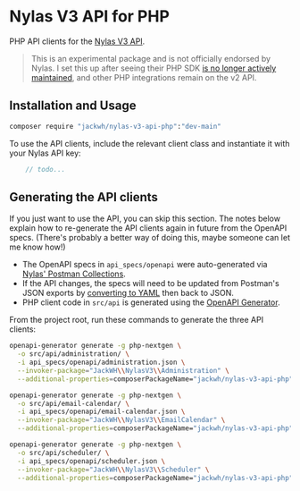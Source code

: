 # Nylas V3 API for PHP

PHP API clients for the [Nylas V3 API](https://developer.nylas.com/docs/v3/).

> This is an experimental package and is not officially endorsed by Nylas. I set this up after seeing their PHP SDK [is no longer actively maintained](https://github.com/nylas/nylas-php?tab=readme-ov-file#note-the-nylas-php-sdk-is-currently-not-actively-maintained-and-may-need-some-tlc-however-our-ruby-node-or-python-sdks-are-fully-supported), and other PHP integrations remain on the v2 API.

## Installation and Usage

```bash
composer require "jackwh/nylas-v3-api-php":"dev-main"
```

To use the API clients, include the relevant client class and instantiate it with your Nylas API key:

```php
    // todo...
```

## Generating the API clients

If you just want to use the API, you can skip this section. The notes below explain how to re-generate the API clients again in future from the OpenAPI specs. (There's probably a better way of doing this, maybe someone can let me know how!)

- The OpenAPI specs in `api_specs/openapi` were auto-generated via [Nylas' Postman Collections](https://www.postman.com/trynylas/nylas-api).
- If the API changes, the specs will need to be updated from Postman's JSON exports by [converting to YAML](https://p2o.defcon007.com/) then back to JSON.
- PHP client code in `src/api` is generated using the [OpenAPI Generator](https://openapi-generator.tech).

From the project root, run these commands to generate the three API clients:

```bash
openapi-generator generate -g php-nextgen \
  -o src/api/administration/ \
  -i api_specs/openapi/administration.json \
  --invoker-package="JackWH\\NylasV3\\Administration" \
  --additional-properties=composerPackageName="jackwh/nylas-v3-api-php",variableNamingConvention="snake_case"
```
  
```bash
openapi-generator generate -g php-nextgen \
  -o src/api/email-calendar/ \
  -i api_specs/openapi/email-calendar.json \
  --invoker-package="JackWH\\NylasV3\\EmailCalendar" \
  --additional-properties=composerPackageName="jackwh/nylas-v3-api-php",variableNamingConvention="snake_case"
```
  
```bash
openapi-generator generate -g php-nextgen \
  -o src/api/scheduler/ \
  -i api_specs/openapi/scheduler.json \
  --invoker-package="JackWH\\NylasV3\\Scheduler" \
  --additional-properties=composerPackageName="jackwh/nylas-v3-api-php",variableNamingConvention="snake_case"
```
